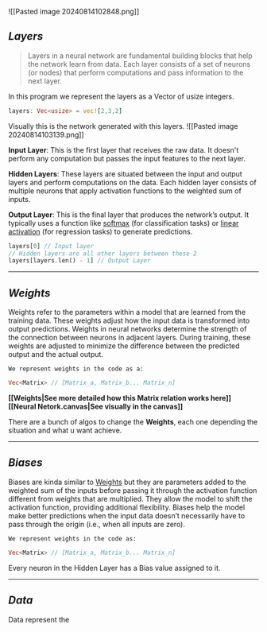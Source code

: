 ![[Pasted image 20240814102848.png]]

_**Layers**_
---
> Layers in a neural network are fundamental building blocks that help the network learn from data. Each layer consists of a set of neurons (or nodes) that perform computations and pass information to the next layer.

In this program we represent the layers as a Vector of usize integers.

```rust
layers: Vec<usize> = vec![2,3,2]
```
Visually this is the network generated with this layers.
![[Pasted image 20240814103139.png]]

**Input Layer**: 
	This is the first layer that receives the raw data. It doesn't perform any computation but passes the input features to the next layer.
	
**Hidden Layers**: 
	These layers are situated between the input and output layers and perform computations on the data. Each hidden layer consists of multiple neurons that apply activation functions to the weighted sum of inputs.
	 
**Output Layer**:
	This is the final layer that produces the network’s output. It typically uses a function like [softmax](https://www.google.com/search?client=firefox-b-d&q=fun%C3%A7%C3%A3o+softmax) (for classification tasks) or [linear activation](https://www.google.com/search?q=fun%C3%A7%C3%B5es+de+ativa%C3%A7%C3%A3o+lineares&client=firefox-b-d&sca_esv=ca10b7ff663b7daf&sca_upv=1&sxsrf=ADLYWILYm8UBzGoL2IiElYHKGuNBWKgRyQ%3A1723643681539&ei=Ibe8Zu_MIMPI1sQP7v-Q2Ac&ved=0ahUKEwiv4e2K0fSHAxVDpJUCHe4_BHsQ4dUDCA8&uact=5&oq=fun%C3%A7%C3%B5es+de+ativa%C3%A7%C3%A3o+lineares&gs_lp=Egxnd3Mtd2l6LXNlcnAiIGZ1bsOnw7VlcyBkZSBhdGl2YcOnw6NvIGxpbmVhcmVzMgUQIRigAUiCSlCpEFivSXAFeAGQAQCYAZQCoAH8IqoBBjAuMjYuM7gBA8gBAPgBAZgCIaACtCLCAgoQABiwAxjWBBhHwgINEAAYgAQYsAMYQxiKBcICChAjGIAEGCcYigXCAgQQIxgnwgIREC4YgAQYsQMY0QMYgwEYxwHCAgsQLhiABBixAxiDAcICCxAAGIAEGLEDGIMBwgIOEAAYgAQYsQMYgwEYigXCAgUQLhiABMICChAAGIAEGEMYigXCAgwQABiABBhDGIoFGArCAhQQLhiABBixAxiDARjHARiOBRivAcICEBAAGIAEGLEDGEMYgwEYigXCAggQABiABBixA8ICBRAAGIAEwgINEAAYgAQYsQMYQxiKBcICCBAAGIAEGMsBwgIIEAAYFhgeGA_CAgYQABgWGB7CAggQABiABBiiBMICBRAhGJ8FmAMAiAYBkAYJkgcGNS4yNS4zoAe8qAE&sclient=gws-wiz-serp) (for regression tasks) to generate predictions.
```rust
layers[0] // Input layer
// Hidden layers are all other layers between these 2
layers[layers.len() - 1] // Output Layer
```
---
***Weights***
---
Weights refer to the parameters within a model that are learned from the training data. These weights adjust how the input data is transformed into output predictions.
Weights in neural networks determine the strength of the connection between neurons in adjacent layers. During training, these weights are adjusted to minimize the difference between the predicted output and the actual output.

	We represent weights in the code as a:
```rust 
Vec<Matrix> // [Matrix_a, Matrix_b... Matrix_n]
```

**[[Weights|See more detailed how this Matrix relation works here]]**
**[[Neural Netork.canvas|See visually in the canvas]]**

There are a bunch of algos to change the **Weights**, each one depending the situation and what u want achieve.

---
*Biases*
---

Biases are kinda similar to [Weights](#Weights) but they are parameters added to the weighted sum of the inputs before passing it through the activation function different from weights that are multiplied. They allow the model to shift the activation function, providing additional flexibility. Biases help the model make better predictions when the input data doesn’t necessarily have to pass through the origin (i.e., when all inputs are zero).

	We represent weights in the code as:

```rust 
Vec<Matrix> // [Matrix_a, Matrix_b... Matrix_n]
```

Every neuron in the Hidden Layer has a Bias value assigned to it.

---

*Data*
---
Data represent the 
